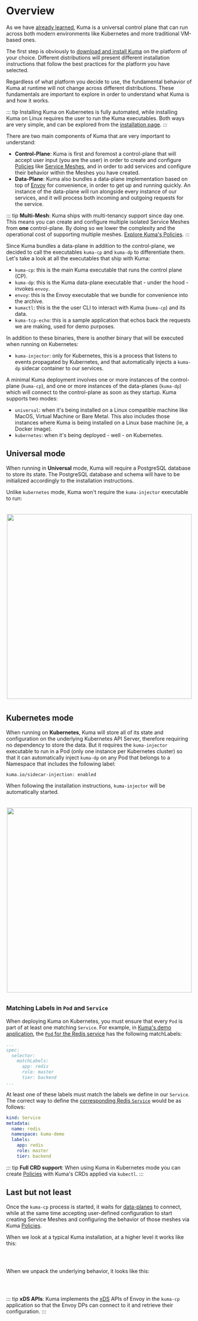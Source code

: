 # Overview

As we have [already learned](../), Kuma is a universal control plane that can run across both modern environments like Kubernetes and more traditional VM-based ones.

The first step is obviously to [download and install Kuma](/install/0.2.2) on the platform of your choice. Different distributions will present different installation instructions that follow the best practices for the platform you have selected.

Regardless of what platform you decide to use, the fundamental behavior of Kuma at runtime will not change across different distributions. These fundamentals are important to explore in order to understand what Kuma is and how it works.

::: tip
Installing Kuma on Kubernetes is fully automated, while installing Kuma on Linux requires the user to run the Kuma executables. Both ways are very simple, and can be explored from the [installation page](/install/0.2.2).
:::

There are two main components of Kuma that are very important to understand:

* **Control-Plane**: Kuma is first and foremost a control-plane that will accept user input (you are the user) in order to create and configure [Policies](../../policies/introduction) like [Service Meshes](../../policies/mesh), and in order to add services and configure their behavior within the Meshes you have created.
* **Data-Plane**: Kuma also bundles a data-plane implementation based on top of [Envoy](https://www.envoyproxy.io/) for convenience, in order to get up and running quickly. An instance of the data-plane will run alongside every instance of our services, and it will process both incoming and outgoing requests for the service.

::: tip
**Multi-Mesh**: Kuma ships with multi-tenancy support since day one. This means you can create and configure multiple isolated Service Meshes from **one** control-plane. By doing so we lower the complexity and the operational cost of supporting multiple meshes. [Explore Kuma's Policies](../../policies/introduction).
:::

Since Kuma bundles a data-plane in addition to the control-plane, we decided to call the executables `kuma-cp` and `kuma-dp` to differentiate them. Let's take a look at all the executables that ship with Kuma:

* `kuma-cp`: this is the main Kuma executable that runs the control plane (CP).
* `kuma-dp`: this is the Kuma data-plane executable that - under the hood - invokes `envoy`.
* `envoy`: this is the Envoy executable that we bundle for convenience into the archive.
* `kumactl`: this is the the user CLI to interact with Kuma (`kuma-cp`) and its data.
* `kuma-tcp-echo`: this is a sample application that echos back the requests we are making, used for demo purposes.

In addition to these binaries, there is another binary that will be executed when running on Kubernetes:

* `kuma-injector`: only for Kubernetes, this is a process that listens to events propagated by Kubernetes, and that automatically injects a `kuma-dp` sidecar container to our services.

A minimal Kuma deployment involves one or more instances of the control-plane (`kuma-cp`), and one or more instances of the data-planes (`kuma-dp`) which will connect to the control-plane as soon as they startup. Kuma supports two modes:

* `universal`: when it's being installed on a Linux compatible machine like MacOS, Virtual Machine or Bare Metal. This also includes those instances where Kuma is being installed on a Linux base machine (ie, a Docker image).
* `kubernetes`: when it's being deployed - well - on Kubernetes.

## Universal mode

When running in **Universal** mode, Kuma will require a PostgreSQL database to store its state. The PostgreSQL database and schema will have to be initialized accordingly to the installation instructions.

Unlike `kubernetes` mode, Kuma won't require the `kuma-injector` executable to run:

<center>
<img src="/images/docs/0.2.0/diagram-09.jpg" alt="" style="width: 500px; padding-top: 20px; padding-bottom: 10px;"/>
</center>

## Kubernetes mode

When running on **Kubernetes**, Kuma will store all of its state and configuration on the underlying Kubernetes API Server, therefore requiring no dependency to store the data. But it requires the `kuma-injector` executable to run in a Pod (only one instance per Kubernetes cluster) so that it can automatically inject `kuma-dp` on any Pod that belongs to a Namespace that includes the following label:

```
kuma.io/sidecar-injection: enabled
```

When following the installation instructions, `kuma-injector` will be automatically started.

<center>
<img src="/images/docs/0.2.0/diagram-08.jpg" alt="" style="width: 500px; padding-top: 20px; padding-bottom: 10px;"/>
</center>

### Matching Labels in `Pod` and `Service` 

When deploying Kuma on Kubernetes, you must ensure that every `Pod` is part of at least one matching `Service`. For example, in [Kuma's demo application](https://github.com/Kong/kuma-demo/blob/master/kubernetes/), the [`Pod` for the Redis service](https://github.com/Kong/kuma-demo/blob/master/kubernetes/kuma-demo-aio.yaml#L104)  has the following matchLabels:

```yaml
...
spec:
  selector:
    matchLabels:
      app: redis
      role: master
      tier: backend
...
```

At least one of these labels must match the labels we define in our `Service`. The correct way to define the [corresponding Redis `Service`](https://github.com/Kong/kuma-demo/blob/master/kubernetes/kuma-demo-aio.yaml#L133) would be as follows:

```yaml
kind: Service
metadata:
  name: redis
  namespace: kuma-demo
  labels:
    app: redis
    role: master
    tier: backend
```

::: tip
**Full CRD support**: When using Kuma in Kubernetes mode you can create [Policies](../../policies/introduction) with Kuma's CRDs applied via `kubectl`.
:::

## Last but not least

Once the `kuma-cp` process is started, it waits for [data-planes](../../documentation/dps-and-data-model) to connect, while at the same time accepting user-defined configuration to start creating Service Meshes and configuring the behavior of those meshes via Kuma [Policies](../../policies/introduction).

When we look at a typical Kuma installation, at a higher level it works like this:

<center>
<img src="/images/docs/0.2.0/diagram-06.jpg" alt="" style="padding-top: 20px; padding-bottom: 10px;"/>
</center>

When we unpack the underlying behavior, it looks like this:

<center>
<img src="/images/docs/0.2.0/diagram-07.jpg" alt="" style="padding-top: 20px; padding-bottom: 10px;"/>
</center>

::: tip
**xDS APIs**: Kuma implements the [xDS](https://www.envoyproxy.io/docs/envoy/latest/configuration/overview/v2_overview) APIs of Envoy in the `kuma-cp` application so that the Envoy DPs can connect to it and retrieve their configuration.
:::